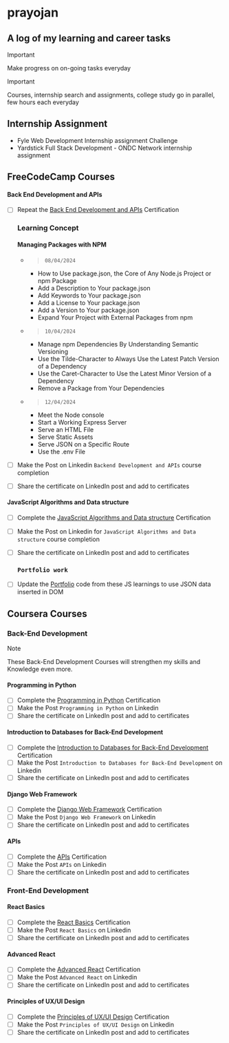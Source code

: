 # prayojan
## A log of my learning and career tasks

> [!IMPORTANT]  
> Make progress on on-going tasks everyday  

> [!IMPORTANT]  
> Courses, internship search and assignments, college study go in parallel, few hours each everyday


## Internship Assignment
- Fyle Web Development Internship assignment Challenge
- Yardstick Full Stack Development - ONDC Network internship assignment

## FreeCodeCamp Courses
#### Back End Development and APIs
- [ ] Repeat the [Back End Development and APIs](https://www.freecodecamp.org/learn/back-end-development-and-apis/) Certification
  ### Learning Concept
  
  #### Managing Packages with NPM
  - > `08/04/2024`  
    - How to Use package.json, the Core of Any Node.js Project or npm Package
    - Add a Description to Your package.json
    - Add Keywords to Your package.json
    - Add a License to Your package.json
    - Add a Version to Your package.json
    - Expand Your Project with External Packages from npm
  - > `10/04/2024`
    - Manage npm Dependencies By Understanding Semantic Versioning
    - Use the Tilde-Character to Always Use the Latest Patch Version of a Dependency
    - Use the Caret-Character to Use the Latest Minor Version of a Dependency
    - Remove a Package from Your Dependencies
   
  - > `12/04/2024`
    - Meet the Node console
    - Start a Working Express Server
    - Serve an HTML File
    - Serve Static Assets
    - Serve JSON on a Specific Route
    - Use the .env File

- [ ] Make the Post on Linkedin `Backend Development and APIs` course completion
- [ ] Share the certificate on LinkedIn post and add to certificates

#### JavaScript Algorithms and Data structure
- [ ] Complete the [JavaScript Algorithms and Data structure](https://www.freecodecamp.org/learn/javascript-algorithms-and-data-structures-v8/) Certification
- [ ] Make the Post on Linkedin for `JavaScript Algorithms and Data structure` course completion
- [ ] Share the certificate on LinkedIn post and add to certificates

  ### `Portfolio work` 
- [ ] Update the [Portfolio](https://satyasaadhika.github.io/) code from these JS learnings to use JSON data inserted in DOM

## Coursera Courses

### Back-End Development

> [!NOTE]  
> These Back-End Development Courses will strengthen my skills and Knowledge even more.

#### Programming in Python
- [ ] Complete the [Programming in Python](https://www.coursera.org/learn/programming-in-python/home/week/2) Certification
- [ ] Make the Post `Programming in Python` on Linkedin
- [ ] Share the certificate on LinkedIn post and add to certificates

#### Introduction to Databases for Back-End Development
- [ ] Complete the [Introduction to Databases for Back-End Development](https://www.coursera.org/learn/intro-to-databases-back-end-development/home/week/1) Certification
- [ ] Make the Post `Introduction to Databases for Back-End Development` on Linkedin
- [ ] Share the certificate on LinkedIn post and add to certificates

#### Django Web Framework
- [ ] Complete the [Django Web Framework](https://www.coursera.org/learn/django-web-framework/home/week/1) Certification
- [ ] Make the Post `Django Web Framework` on Linkedin
- [ ] Share the certificate on LinkedIn post and add to certificates

#### APIs
- [ ] Complete the [APIs](https://www.coursera.org/learn/apis/home/week/1) Certification
- [ ] Make the Post `APIs` on Linkedin
- [ ] Share the certificate on LinkedIn post and add to certificates

### Front-End Development

#### React Basics
- [ ] Complete the [React Basics](https://www.coursera.org/learn/react-basics/home/welcome) Certification
- [ ] Make the Post `React Basics` on Linkedin
- [ ] Share the certificate on LinkedIn post and add to certificates

#### Advanced React
- [ ] Complete the [Advanced React](https://www.coursera.org/learn/advanced-react/home/welcome) Certification
- [ ] Make the Post `Advanced React` on Linkedin
- [ ] Share the certificate on LinkedIn post and add to certificates

#### Principles of UX/UI Design
- [ ] Complete the [Principles of UX/UI Design](https://www.coursera.org/learn/principles-of-ux-ui-design/home/welcome) Certification
- [ ] Make the Post `Principles of UX/UI Design` on Linkedin
- [ ] Share the certificate on LinkedIn post and add to certificates
